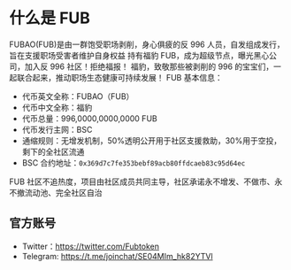 # 什么是 FUB

FUBAO(FUB)是由一群饱受职场剥削，身心俱疲的反 996 人员，自发组成发行，旨在支援职场受害者维护自身权益
持有福豹 FUB，成为超级节点，曝光黑心公司，加入反 996 社区！拒绝福报！
福豹，致敬那些被剥削的 996 的宝宝们，一起联合起来，推动职场生态健康可持续发展！
FUB 基本信息：

- 代币英文全称：FUBAO（FUB）
- 代币中文全称：福豹
- 代币总量：996,0000,0000,0000 FUB
- 代币发行主网：BSC
- 通缩规则：无增发机制，50%透明公开用于社区支援救助，30%用于空投，剩下的全社区流通
- BSC 合约地址：`0x369d7c7fe353bebf89acb80ffdcaeb83c95d64ec`

FUB 社区不追热度，项目由社区成员共同主导，社区承诺永不增发、不做市、永不撤流动池、完全社区自治

## 官方账号

- Twitter：https://twitter.com/Fubtoken
- Telegram: https://t.me/joinchat/SE04MIm_hk82YTVl